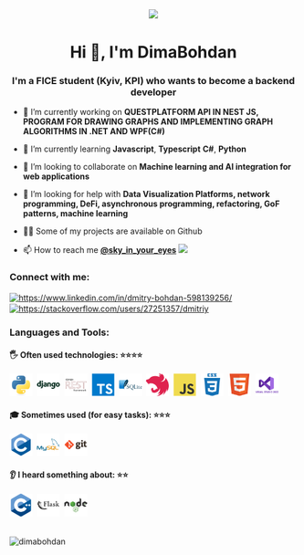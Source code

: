 <div id="header" align="center">
  <img src="https://i.giphy.com/media/v1.Y2lkPTc5MGI3NjExcTV0cnY0OXF3czRxODRueW41ZDJoa2xrOGU5aDVwZ2Zhand6Y3A5ZCZlcD12MV9pbnRlcm5hbF9naWZfYnlfaWQmY3Q9Zw/QDjpIL6oNCVZ4qzGs7/giphy.gif" width="100"/>
</div>

<h1 align="center">Hi 👋, I'm DimaBohdan</h1>
<h3 align="center">I'm a FICE student (Kyiv, KPI) who wants to become a backend developer</h3>

- 🔭 I’m currently working on **QUESTPLATFORM API IN NEST JS, PROGRAM FOR DRAWING GRAPHS AND IMPLEMENTING GRAPH ALGORITHMS IN .NET AND WPF(C#)**

- 🌱 I’m currently learning **Javascript**, **Typescript** **C#**, **Python**

- 👯 I’m looking to collaborate on **Machine learning and AI integration for web applications**

- 🤝 I’m looking for help with **Data Visualization Platforms, network programming, DeFi, asynchronous programming, refactoring, GoF patterns, machine learning**

- 👨‍💻 Some of my projects are available on Github

- 📫 How to reach me **[@sky_in_your_eyes](https://t.me/sky_in_your_eyes)** <img width="30px" src="https://ouch-cdn2.icons8.com/KDWSUwPNbeZaxOYggiW8VmQJqy7p2cIN_g0lq-Ywo34/rs:fit:456:456/czM6Ly9pY29uczgu/b3VjaC1wcm9kLmFz/c2V0cy9wbmcvOTg1/L2I5MDg2ZjUyLTRi/NWMtNDYyZC1iMTli/LTk5Y2Q0NGZiYjI4/Yi5wbmc.png">

<h3 align="left">Connect with me:</h3>
<p align="left">
<a href="https://linkedin.com/in/https://www.linkedin.com/in/dmitry-bohdan-598139256/" target="blank"><img align="center" src="https://raw.githubusercontent.com/rahuldkjain/github-profile-readme-generator/master/src/images/icons/Social/linked-in-alt.svg" alt="https://www.linkedin.com/in/dmitry-bohdan-598139256/" height="30" width="40" /></a>
<a href="https://stackoverflow.com/users/https://stackoverflow.com/users/27251357/dmitriy" target="blank"><img align="center" src="https://raw.githubusercontent.com/rahuldkjain/github-profile-readme-generator/master/src/images/icons/Social/stack-overflow.svg" alt="https://stackoverflow.com/users/27251357/dmitriy" height="30" width="40" /></a>
</p>

<h3 align="left">Languages and Tools:</h3>
<h4 align="left">🖐️ Often used technologies: ⭐⭐⭐⭐</h4>
<div>
  <img src="https://github.com/devicons/devicon/blob/master/icons/python/python-original.svg" title="Python" alt="Python" width="40" height="40"/>&nbsp;
  <img src="https://github.com/devicons/devicon/blob/master/icons/django/django-plain-wordmark.svg" title="Django" alt="Django" width="40" height="40"/>&nbsp;
  <img src="https://github.com/devicons/devicon/blob/master/icons/djangorest/djangorest-original-wordmark.svg" title="Django REST" alt="Django REST" width="40" height="40"/>&nbsp;
  <img src="https://github.com/devicons/devicon/blob/master/icons/typescript/typescript-original.svg" title="TypeScript" alt="TypeScript" width="40" height="40"/>&nbsp;
  <img src="https://github.com/devicons/devicon/blob/master/icons/sqlite/sqlite-original-wordmark.svg" title="SQLite" alt="SQLite" width="40" height="40"/>&nbsp;
  <img src="https://github.com/devicons/devicon/blob/master/icons/nestjs/nestjs-original.svg" title="NestJS" alt="NestJS" width="40" height="40"/>&nbsp;
  <img src="https://github.com/devicons/devicon/blob/master/icons/javascript/javascript-original.svg" title="JavaScript" alt="JavaScript" width="40" height="40"/>&nbsp;
  <img src="https://github.com/devicons/devicon/blob/master/icons/css3/css3-plain-wordmark.svg"  title="CSS3" alt="CSS" width="40" height="40"/>&nbsp;
  <img src="https://github.com/devicons/devicon/blob/master/icons/html5/html5-original.svg" title="HTML5" alt="HTML" width="40" height="40"/>&nbsp;
  <img src="https://github.com/devicons/devicon/blob/master/icons/visualstudio/visualstudio-original-wordmark.svg" title="VS" alt="VS" width="40" height="40"/>&nbsp;
</div>
<h4 align="left">🎓 Sometimes used (for easy tasks): ⭐⭐⭐</h4>
<div>
  <img src="https://github.com/devicons/devicon/blob/master/icons/c/c-original.svg" title="C"  alt="C" width="40" height="40"/>&nbsp;
  <img src="https://github.com/devicons/devicon/blob/master/icons/mysql/mysql-original-wordmark.svg" title="MySQL"  alt="MySQL" width="40" height="40"/>&nbsp;
  <img src="https://github.com/devicons/devicon/blob/master/icons/git/git-original-wordmark.svg" title="Git" alt="Git" width="40" height="40"/>&nbsp;
</div>
<h4 align="left">👂 I heard something about: ⭐⭐</h4>
<div>
    <img src="https://github.com/devicons/devicon/blob/master/icons/cplusplus/cplusplus-original.svg" title="C++" alt="C++" width="40" height="40"/>&nbsp;
    <img src="https://github.com/devicons/devicon/blob/master/icons/flask/flask-original-wordmark.svg" title="Flask" alt="Flask" width="40" height="40"/>&nbsp;
    <img src="https://github.com/devicons/devicon/blob/master/icons/nodejs/nodejs-original-wordmark.svg" title="NodeJS" alt="NodeJS" width="40" height="40"/>&nbsp;
</div>
<br>
<p><img align="center" src="https://github-readme-stats.vercel.app/api/top-langs?username=dimabohdan&show_icons=true&theme=tokyonight&locale=en&layout=compact" alt="dimabohdan" /></p>

<!---
DimaBohdan/DimaBohdan is a ✨ special ✨ repository because its `README.md` (this file) appears on your GitHub profile.
You can click the Preview link to take a look at your changes.
--->
